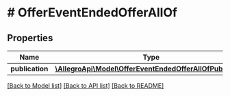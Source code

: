 # # OfferEventEndedOfferAllOf

## Properties

Name | Type | Description | Notes
------------ | ------------- | ------------- | -------------
**publication** | [**\AllegroApi\Model\OfferEventEndedOfferAllOfPublication**](OfferEventEndedOfferAllOfPublication.md) |  |

[[Back to Model list]](../../README.md#models) [[Back to API list]](../../README.md#endpoints) [[Back to README]](../../README.md)
